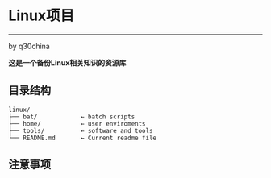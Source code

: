 # Linux项目
--------------
by q30china

**这是一个备份Linux相关知识的资源库**  

## 目录结构
```
linux/
├── bat/            ← batch scripts
├── home/           ← user enviroments
├── tools/          ← software and tools
└── README.md       ← Current readme file
```
## 注意事项
